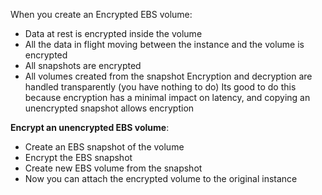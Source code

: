 When you create an Encrypted EBS volume:
- Data at rest is encrypted inside the volume
- All the data in flight moving between the instance and the volume is encrypted 
- All snapshots are encrypted
- All volumes created from the snapshot
Encryption and decryption are handled transparently (you have nothing to do)
Its good to do this because encryption has a minimal impact on latency, and copying an unencrypted snapshot allows encryption 

**Encrypt an unencrypted EBS volume**:
- Create an EBS snapshot of the volume
- Encrypt the EBS snapshot
- Create new EBS volume from the snapshot
- Now you can attach the encrypted volume to the original instance